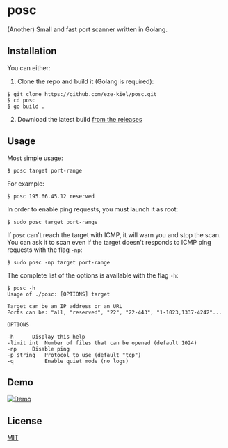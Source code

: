 # posc

(Another) Small and fast port scanner written in Golang.

## Installation

You can either:

1. Clone the repo and build it (Golang is required):

```
$ git clone https://github.com/eze-kiel/posc.git
$ cd posc
$ go build .
```

2. Download the latest build [from the releases](https://github.com/eze-kiel/posc/releases)

## Usage

Most simple usage:

```
$ posc target port-range
```

For example: 

```
$ posc 195.66.45.12 reserved
```

In order to enable ping requests, you must launch it as root:

```
$ sudo posc target port-range
```

If `posc` can't reach the target with ICMP, it will warn you and stop the scan. You can ask it to scan even if the target doesn't responds to ICMP ping requests with the flag `-np`:

```
$ sudo posc -np target port-range
```

The complete list of the options is available with the flag `-h`:

```
$ posc -h
Usage of ./posc: [OPTIONS] target

Target can be an IP address or an URL
Ports can be: "all, "reserved", "22", "22-443", "1-1023,1337-4242"...

OPTIONS

-h		Display this help
-limit int	Number of files that can be opened (default 1024)
-np		Disable ping
-p string	Protocol to use (default "tcp")
-q    		Enable quiet mode (no logs)
```

## Demo

[![Demo](https://asciinema.org/a/8f5fPT9Ou3VemY7kLtLwNKTDw.svg)](https://asciinema.org/a/8f5fPT9Ou3VemY7kLtLwNKTDw)

## License

[MIT](https://choosealicense.com/licenses/mit/)
